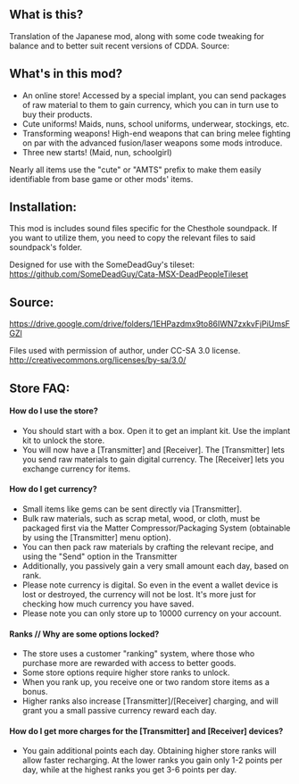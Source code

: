 ## What is this?

Translation of the Japanese mod, along with some code tweaking for balance and to better suit recent versions of CDDA. Source: 

## What's in this mod?

- An online store! Accessed by a special implant, you can send packages of raw material to them to gain currency, which you can in turn use to buy their products.
- Cute uniforms! Maids, nuns, school uniforms, underwear, stockings, etc.
- Transforming weapons! High-end weapons that can bring melee fighting on par with the advanced fusion/laser weapons some mods introduce.
- Three new starts! (Maid, nun, schoolgirl)

Nearly all items use the "cute" or "AMTS" prefix to make them easily identifiable from base game or other mods' items.

## Installation:

This mod is includes sound files specific for the Chesthole soundpack. If you want to utilize them, you need to copy the relevant files to said soundpack's folder.

Designed for use with the SomeDeadGuy's tileset: https://github.com/SomeDeadGuy/Cata-MSX-DeadPeopleTileset

## Source:

https://drive.google.com/drive/folders/1EHPazdmx9to86IWN7zxkvFjPiUmsFGZl

Files used with permission of author, under CC-SA 3.0 license. http://creativecommons.org/licenses/by-sa/3.0/


## Store FAQ:
#### How do I use the store?
- You should start with a box. Open it to get an implant kit. Use the implant kit to unlock the store.
- You will now have a [Transmitter] and [Receiver]. The [Transmitter] lets you send raw materials to gain digital currency. The [Receiver] lets you exchange currency for items.

#### How do I get currency?
- Small items like gems can be sent directly via [Transmitter].
- Bulk raw materials, such as scrap metal, wood, or cloth, must be packaged first via the Matter Compressor/Packaging System (obtainable by using the [Transmitter] menu option).
- You can then pack raw materials by crafting the relevant recipe, and using the "Send" option in the Transmitter
- Additionally, you passively gain a very small amount each day, based on rank.
- Please note currency is digital. So even in the event a wallet device is lost or destroyed, the currency will not be lost. It's more just for checking how much currency you have saved. 
- Please note you can only store up to 10000 currency on your account.

#### Ranks // Why are some options locked?
- The store uses a customer "ranking" system, where those who purchase more are rewarded with access to better goods. 
- Some store options require higher store ranks to unlock.
- When you rank up, you receive one or two random store items as a bonus.
- Higher ranks also increase [Transmitter]/[Receiver] charging, and will grant you a small passive currency reward each day. 

#### How do I get more charges for the [Transmitter] and [Receiver] devices?
- You gain additional points each day. Obtaining higher store ranks will allow faster recharging. At the lower ranks you gain only 1-2 points per day, while at the highest ranks you get 3-6 points per day.
